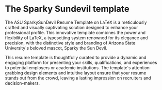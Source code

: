 # The Sparky Sundevil template

The ASU SparkySunDevil Resume Template on LaTeX is a meticulously crafted and visually captivating solution designed to enhance your professional profile. This innovative template combines the power and flexibility of LaTeX, a typesetting system renowned for its elegance and precision, with the distinctive style and branding of Arizona State University's beloved mascot, Sparky the Sun Devil.

This resume template is thoughtfully curated to provide a dynamic and engaging platform for presenting your skills, qualifications, and experiences to potential employers or academic institutions. The template's attention-grabbing design elements and intuitive layout ensure that your resume stands out from the crowd, leaving a lasting impression on recruiters and decision-makers.
